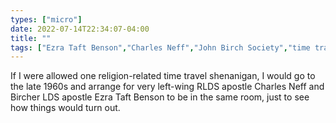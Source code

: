 ```yaml
---
types: ["micro"]
date: 2022-07-14T22:34:07-04:00
title: ""
tags: ["Ezra Taft Benson","Charles Neff","John Birch Society","time travel","Community of Christ","The Church of Jesus Christ of Latter-day Saints"]
---
```

If I were allowed one religion-related time travel shenanigan, I would go to the late 1960s and arrange for very left-wing RLDS apostle Charles Neff and Bircher LDS apostle Ezra Taft Benson to be in the same room, just to see how things would turn out.

